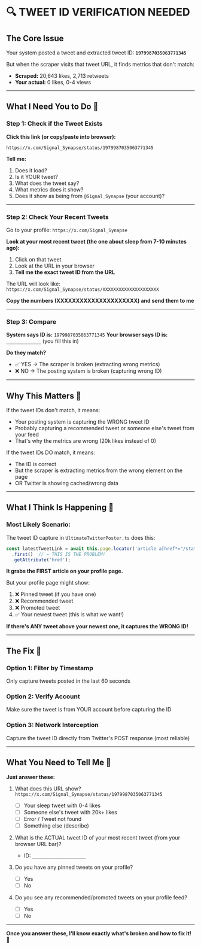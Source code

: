 # 🔍 TWEET ID VERIFICATION NEEDED

## **The Core Issue**

Your system posted a tweet and extracted tweet ID: **`1979987035063771345`**

But when the scraper visits that tweet URL, it finds metrics that don't match:
- **Scraped:** 20,643 likes, 2,713 retweets
- **Your actual:** 0 likes, 0-4 views

---

## **What I Need You to Do** 🎯

### **Step 1: Check if the Tweet Exists**

**Click this link (or copy/paste into browser):**
```
https://x.com/Signal_Synapse/status/1979987035063771345
```

**Tell me:**
1. Does it load?
2. Is it YOUR tweet?
3. What does the tweet say?
4. What metrics does it show?
5. Does it show as being from `@Signal_Synapse` (your account)?

---

### **Step 2: Check Your Recent Tweets**

Go to your profile: `https://x.com/Signal_Synapse`

**Look at your most recent tweet (the one about sleep from 7-10 minutes ago):**

1. Click on that tweet
2. Look at the URL in your browser
3. **Tell me the exact tweet ID from the URL**

The URL will look like: `https://x.com/Signal_Synapse/status/XXXXXXXXXXXXXXXXXXXXX`

**Copy the numbers (XXXXXXXXXXXXXXXXXXXXX) and send them to me**

---

### **Step 3: Compare**

**System says ID is:** `1979987035063771345`
**Your browser says ID is:** `_____________` (you fill this in)

**Do they match?**
- ✅ YES → The scraper is broken (extracting wrong metrics)
- ❌ NO → The posting system is broken (capturing wrong ID)

---

## **Why This Matters** 🎯

If the tweet IDs don't match, it means:
- Your posting system is capturing the WRONG tweet ID
- Probably capturing a recommended tweet or someone else's tweet from your feed
- That's why the metrics are wrong (20k likes instead of 0)

If the tweet IDs DO match, it means:
- The ID is correct
- But the scraper is extracting metrics from the wrong element on the page
- OR Twitter is showing cached/wrong data

---

## **What I Think Is Happening** 🤔

### **Most Likely Scenario:**

The tweet ID capture in `UltimateTwitterPoster.ts` does this:
```typescript
const latestTweetLink = await this.page.locator('article a[href*="/status/"]')
  .first()  // ← THIS IS THE PROBLEM!
  .getAttribute('href');
```

**It grabs the FIRST article on your profile page.**

But your profile page might show:
1. ❌ Pinned tweet (if you have one)
2. ❌ Recommended tweet
3. ❌ Promoted tweet
4. ✅ Your newest tweet (this is what we want!)

**If there's ANY tweet above your newest one, it captures the WRONG ID!**

---

## **The Fix** 🔧

### **Option 1: Filter by Timestamp**
Only capture tweets posted in the last 60 seconds

### **Option 2: Verify Account**
Make sure the tweet is from YOUR account before capturing the ID

### **Option 3: Network Interception**
Capture the tweet ID directly from Twitter's POST response (most reliable)

---

## **What You Need to Tell Me** 📝

**Just answer these:**

1. What does this URL show? `https://x.com/Signal_Synapse/status/1979987035063771345`
   - [ ] Your sleep tweet with 0-4 likes
   - [ ] Someone else's tweet with 20k+ likes
   - [ ] Error / Tweet not found
   - [ ] Something else (describe)

2. What is the ACTUAL tweet ID of your most recent tweet (from your browser URL bar)?
   - ID: `____________________`

3. Do you have any pinned tweets on your profile?
   - [ ] Yes
   - [ ] No

4. Do you see any recommended/promoted tweets on your profile feed?
   - [ ] Yes
   - [ ] No

---

**Once you answer these, I'll know exactly what's broken and how to fix it!** 🚀

